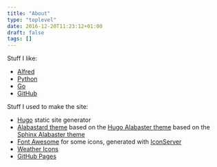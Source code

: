 ```yaml
---
title: "About"
type: "toplevel"
date: 2016-12-20T11:23:12+01:00
draft: false
tags: []
---
```


Stuff I like:

- [Alfred][alfred]
- [Python][python]
- [Go][go]
- [GitHub][gh]

Stuff I used to make the site:

- [Hugo][hugo] static site generator
- [Alabastard theme][alabastard] based on the
  [Hugo Alabaster theme][alabaster-hugo] based on the
  [Sphinx Alabaster theme][alabaster-sphinx]
- [Font Awesome][awesome] for some icons, generated with
  [IconServer][icongen]
- [Weather Icons][weather]
- [GitHub Pages][gh-pages]


[alabastard]: https://github.com/deanishe/alabastard
[alabaster-hugo]: https://digitalcraftsman.github.io/hugo-alabaster-theme/
[alabaster-sphinx]: http://alabaster.readthedocs.io/en/latest/
[alfred]: https://www.alfredapp.com
[awesome]: http://fortawesome.github.io/Font-Awesome/
[gh]: https://github.com
[gh-pages]: https://pages.github.com
[go]: https://golang.org
[hugo]: https://gohugo.io
[icongen]: http://icons.deanishe.net
[python]: https://www.python.org
[weather]: https://erikflowers.github.io/weather-icons/
